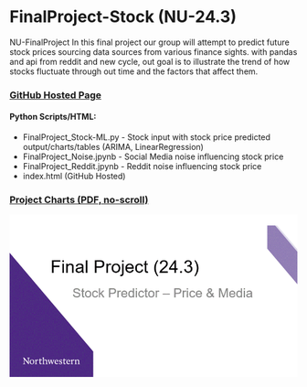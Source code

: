 # FinalProject-Stock (NU-24.3)
 NU-FinalProject 
In this final project our group will attempt to predict future stock prices sourcing data sources from various finance sights. with  pandas and api from reddit and new cycle, out goal is to illustrate the trend of how stocks fluctuate through out time and the factors that affect them.  

### [GitHub Hosted Page](https://ccc-gh.github.io/FinalProject-Stock/)

#### Python Scripts/HTML:
- FinalProject_Stock-ML.py - Stock input with stock price predicted output/charts/tables (ARIMA, LinearRegression)
- FinalProject_Noise.jpynb - Social Media noise influencing stock price
- FinalProject_Reddit.jpynb - Reddit noise influencing stock price
- index.html (GitHub Hosted)

### [Project Charts (PDF, no-scroll)](README_Images/NU-FinalProject_Stocks.pdf)

![](README_Images/NU-FinalProject_Stocks.gif)
